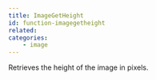 ```yaml
---
title: ImageGetHeight
id: function-imagegetheight
related:
categories:
    - image
---
```


Retrieves the height of the image in pixels.
